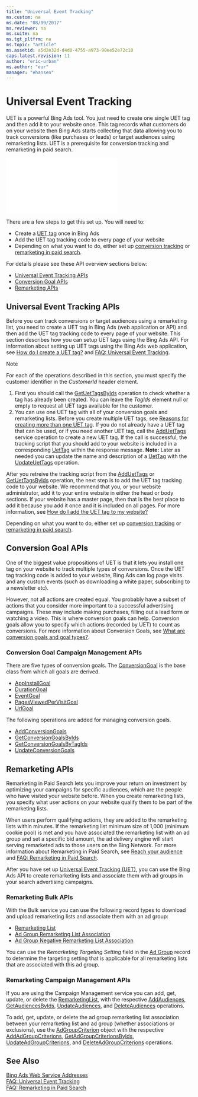```yaml
---
title: "Universal Event Tracking"
ms.custom: na
ms.date: "08/09/2017"
ms.reviewer: na
ms.suite: na
ms.tgt_pltfrm: na
ms.topic: "article"
ms.assetid: a5d2e32d-d4d0-4755-a973-90ee52e72c10
caps.latest.revision: 11
author: "eric-urban"
ms.author: "eur"
manager: "ehansen"
---
```

# Universal Event Tracking
UET is a powerful Bing Ads tool. You just need to create one single UET tag and then add it to your website once. This tag records what customers do on your website then Bing Ads starts collecting that data allowing you to track conversions (like purchases or leads) or target audiences using remarketing lists. UET is a prerequisite for conversion tracking and remarketing in paid search.

![Universal Event Tracking](../../concepts/guides/universal-event-tracking.md)

There are a few steps to get this set up. You will need to:
* Create a [UET tag](#uet) once in Bing Ads
* Add the UET tag tracking code to every page of your website
* Depending on what you want to do, either set up [conversion tracking](#conversiongoals) or [remarketing in paid search](#remarketing).

For details please see these API overview sections below:
-   [Universal Event Tracking APIs](#uet)
-   [Conversion Goal APIs](#conversiongoals)
-   [Remarketing APIs](#remarketing)

## <a name="uet"></a>Universal Event Tracking APIs

Before you can track conversions or target audiences using a remarketing list, you need to create a UET tag in Bing Ads (web application or API) and then add the UET tag tracking code to every page of your website. This section describes how you can setup UET tags using the Bing Ads API. For information about setting up UET tags using the Bing Ads web application, see [How do I create a UET tag?](http://help.bingads.microsoft.com/#apex/3/en/56682/2-500) and [FAQ: Universal Event Tracking](https://help.bingads.microsoft.com/#apex/3/en/53056/2). 

> [!NOTE]
> For each of the operations described in this section, you must specify the customer identifier in the *CustomerId* header element. 

1. First you should call the [GetUetTagsByIds](https://msdn.microsoft.com/library/bing-ads-campaign-management-getuettagsbyids.aspx) operation to check whether a tag has already been created. You can leave the *TagIds* element null or empty to request all UET tags available for the customer.
2. You can use one UET tag with all of your conversion goals and remarketing lists. Before you create multiple UET tags, see [Reasons for creating more than one UET tag](https://help.bingads.microsoft.com/#apex/3/en/56685/2). If you do not already have a UET tag that can be used, or if you need another UET tag, call the [AddUetTags](https://msdn.microsoft.com/library/bing-ads-campaign-management-adduettags.aspx) service operation to create a new UET tag. If the call is successful, the tracking script that you should add to your website is included in a corresponding [UetTag](https://msdn.microsoft.com/library/bing-ads-campaign-management-uettag.aspx) within the response message. **Note:** Later as needed you can update the name and description of a [UetTag](https://msdn.microsoft.com/library/bing-ads-campaign-management-uettag.aspx) with the [UpdateUetTags](https://msdn.microsoft.com/library/bing-ads-campaign-management-updateuettags.aspx) operation.

After you retreive the tracking script from the [AddUetTags](https://msdn.microsoft.com/library/bing-ads-campaign-management-adduettags.aspx) or [GetUetTagsByIds](https://msdn.microsoft.com/library/bing-ads-campaign-management-getuettagsbyids.aspx) operation, the next step is to add the UET tag tracking code to your website. We recommend that you, or your website administrator, add it to your entire website in either the head or body sections. If your website has a master page, then that is the best place to add it because you add it once and it is included on all pages. For more information, see [How do I add the UET tag to my website?](http://help.bingads.microsoft.com/#apex/3/en/56688/2-500) 

Depending on what you want to do, either set up [conversion tracking](#conversiongoals) or [remarketing in paid search](#remarketing).

## <a name="conversiongoals"></a>Conversion Goal APIs

One of the biggest value propositions of UET is that it lets you install one tag on your website to track multiple types of conversions. Once the UET tag tracking code is added to your website, Bing Ads can log page visits and any custom events (such as downloading a white paper, subscribing to a newsletter etc). 

However, not all actions are created equal. You probably have a subset of actions that you consider more important to a successful advertising campaigns. These may include making purchases, filling out a lead form or watching a video. This is where conversion goals can help. Conversion goals allow you to specify which actions (recorded by UET) to count as conversions. For more information about Conversion Goals, see [What are conversion goals and goal types?](http://help.bingads.microsoft.com/#apex/3/en/56709/2-500).

### <a name="conversiongoals_campaign"></a>Conversion Goal Campaign Management APIs

There are five types of conversion goals. The [ConversionGoal](https://msdn.microsoft.com/library/bing-ads-campaign-management-conversiongoal.aspx) is the base class from which all goals are derived. 
* [AppInstallGoal](https://msdn.microsoft.com/library/bing-ads-campaign-management-appinstallgoal.aspx)
* [DurationGoal](https://msdn.microsoft.com/library/bing-ads-campaign-management-durationgoal.aspx)
* [EventGoal](https://msdn.microsoft.com/library/bing-ads-campaign-management-eventgoal.aspx)
* [PagesViewedPerVisitGoal](https://msdn.microsoft.com/library/bing-ads-campaign-management-pagesviewedpervisitgoal.aspx)
* [UrlGoal](https://msdn.microsoft.com/library/bing-ads-campaign-management-urlgoal.aspx)


The following operations are added for managing conversion goals.

* [AddConversionGoals](https://msdn.microsoft.com/library/bing-ads-campaign-management-addconversiongoals.aspx)
* [GetConversionGoalsByIds](https://msdn.microsoft.com/library/bing-ads-campaign-management-getconversiongoalsbyids.aspx)
* [GetConversionGoalsByTagIds](https://msdn.microsoft.com/library/bing-ads-campaign-management-getconversiongoalsbytagids.aspx)
* [UpdateConversionGoals](https://msdn.microsoft.com/library/bing-ads-campaign-management-updateconversiongoals.aspx)


## <a name="remarketing"></a>Remarketing APIs
Remarketing in Paid Search lets you improve your return on investment by optimizing your campaigns for specific audiences, which are the people who have visited your website before. When you create remarketing lists, you specify what user actions on your website qualify them to be part of the remarketing lists. 

When users perform qualifying actions, they are added to the remarketing lists within minutes. If the remarketing list minimum size of 1,000 (minimum cookie pool) is met and you have associated the remarketing list with an ad group and set a specific bid amount, the ad delivery engine will start serving remarketed ads to those users on the Bing Network. For more information about Remarketing in Paid Search, see [Reach your audience](http://help.bingads.microsoft.com/#apex/3/en/n5022/1) and [FAQ: Remarketing in Paid Search](https://help.bingads.microsoft.com/#apex/3/en/56727/1).   

After you have set up [Universal Event Tracking (UET)](#uet), you can use the Bing Ads API to create remarketing lists and associate them with ad groups in your search advertising campaigns. 


### <a name="remarketing_bulk"></a>Remarketing Bulk APIs
With the Bulk service you can use the following record types to download and upload remarketing lists and associate them with an ad group:
- [Remarketing List](https://msdn.microsoft.com/library/bing-ads-bulk-remarketing-list-record.aspx) 
- [Ad Group Remarketing List Association](https://msdn.microsoft.com/library/bing-ads-bulk-ad-group-remarketing-list-association-record.aspx)  
- [Ad Group Negative Remarketing List Association](https://msdn.microsoft.com/library/bing-ads-bulk-ad-group-negative-remarketing-list-association-record.aspx)  

You can use the *Remarketing Targeting Setting* field in the [Ad Group](https://msdn.microsoft.com/library/bing-ads-bulk-ad-group-record.aspx) record to determine the targeting setting that is applicable for all remarketing lists that are associated with this ad group. 

### <a name="remarketing_campaign"></a>Remarketing Campaign Management APIs
If you are using the Campaign Management service you can add, get, update, or delete the [RemarketingList](https://msdn.microsoft.com/library/bing-ads-campaign-management-remarketinglist.aspx), with the respective [AddAudiences](https://msdn.microsoft.com/library/bing-ads-campaign-management-addaudiences.aspx), [GetAudiencesByIds](https://msdn.microsoft.com/library/bing-ads-campaign-management-getaudiencesbyids.aspx), [UpdateAudiences](https://msdn.microsoft.com/library/bing-ads-campaign-management-updateaudiences.aspx), and [DeleteAudiences](https://msdn.microsoft.com/library/bing-ads-campaign-management-deleteaudiences.aspx) operations.

To add, get, update, or delete the ad group remarketing list association between your remarketing list and ad group (whether associations or exclusions), use the [AdGroupCriterion](https://msdn.microsoft.com/library/bing-ads-campaign-management-adgroupcriterion.aspx) object with the respective [AddAdGroupCriterions](https://msdn.microsoft.com/library/bing-ads-campaign-management-addadgroupcriterions.aspx), [GetAdGroupCriterionsByIds](https://msdn.microsoft.com/library/bing-ads-campaign-management-getadgroupcriterionsbyids.aspx), [UpdateAdGroupCriterions](https://msdn.microsoft.com/library/bing-ads-campaign-management-updateadgroupcriterions.aspx), and [DeleteAdGroupCriterions](https://msdn.microsoft.com/library/bing-ads-campaign-management-deleteadgroupcriterions.aspx) operations. 


## See Also

[Bing Ads Web Service Addresses](../../concepts/api-reference/bing-ads-web-service-addresses.md)  
[FAQ: Universal Event Tracking](https://help.bingads.microsoft.com/#apex/3/en/53056/2)  
[FAQ: Remarketing in Paid Search](https://help.bingads.microsoft.com/#apex/3/en/56727/1)  